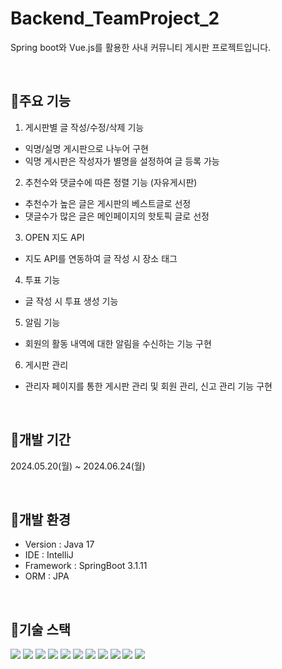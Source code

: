 # Backend_TeamProject_2
Spring boot와 Vue.js를 활용한 사내 커뮤니티 게시판 프로젝트입니다.

<br>

## 📌주요 기능
1. 게시판별 글 작성/수정/삭제 기능
  - 익명/실명 게시판으로 나누어 구현
  - 익명 게시판은 작성자가 별명을 설정하여 글 등록 가능
2. 추천수와 댓글수에 따른 정렬 기능 (자유게시판)
  - 추천수가 높은 글은 게시판의 베스트글로 선정
  - 댓글수가 많은 글은 메인페이지의 핫토픽 글로 선정
3. OPEN 지도 API
  - 지도 API를 연동하여 글 작성 시 장소 태그
4. 투표 기능
  - 글 작성 시 투표 생성 기능
5. 알림 기능
  - 회원의 활동 내역에 대한 알림을 수신하는 기능 구현
6. 게시판 관리
  - 관리자 페이지를 통한 게시판 관리 및 회원 관리, 신고 관리 기능 구현

<br>

## 📌개발 기간
2024.05.20(월) ~ 2024.06.24(월)

<br>

## 📌개발 환경
- Version : Java 17
- IDE : IntelliJ
- Framework : SpringBoot 3.1.11
- ORM : JPA

<br>

## 📌기술 스택
<img src="https://img.shields.io/badge/html5-E34F26?style=for-the-badge&logo=html5&logoColor=white"/> <img src="https://img.shields.io/badge/css-1572B6?style=for-the-badge&logo=css3&logoColor=white"/> <img src="https://img.shields.io/badge/javascript-F7DF1E?style=for-the-badge&logo=javascript&logoColor=black"/> <img src="https://img.shields.io/badge/vue.js-4FC08D?style=for-the-badge&logo=vue.js&logoColor=white"/> <img src="https://img.shields.io/badge/node.js-339933?style=for-the-badge&logo=Node.js&logoColor=white"/> <img src="https://img.shields.io/badge/spring-6DB33F?style=for-the-badge&logo=spring&logoColor=white"/> <img src="https://img.shields.io/badge/springboot-6DB33F?style=for-the-badge&logo=springboot&logoColor=white"/> 
<img src="https://img.shields.io/badge/github-181717?style=for-the-badge&logo=github&logoColor=white"/> <img src="https://img.shields.io/badge/git-F05032?style=for-the-badge&logo=git&logoColor=white"/> <img src="https://img.shields.io/badge/oracle-F80000?style=for-the-badge&logo=oracle&logoColor=white"> <img src="https://img.shields.io/badge/bootstrap-7952B3?style=for-the-badge&logo=bootstrap&logoColor=white">
